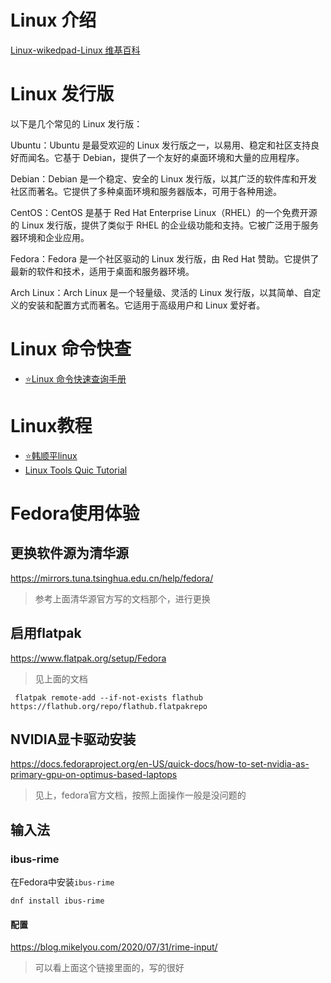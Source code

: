 # Linux 介绍

[Linux-wikedpad-Linux 维基百科](https://zh.wikipedia.org/wiki/Linux)

# Linux 发行版

以下是几个常见的 Linux 发行版：

Ubuntu：Ubuntu 是最受欢迎的 Linux 发行版之一，以易用、稳定和社区支持良好而闻名。它基于 Debian，提供了一个友好的桌面环境和大量的应用程序。

Debian：Debian 是一个稳定、安全的 Linux 发行版，以其广泛的软件库和开发社区而著名。它提供了多种桌面环境和服务器版本，可用于各种用途。

CentOS：CentOS 是基于 Red Hat Enterprise Linux（RHEL）的一个免费开源的 Linux 发行版，提供了类似于 RHEL 的企业级功能和支持。它被广泛用于服务器环境和企业应用。

Fedora：Fedora 是一个社区驱动的 Linux 发行版，由 Red Hat 赞助。它提供了最新的软件和技术，适用于桌面和服务器环境。

Arch Linux：Arch Linux 是一个轻量级、灵活的 Linux 发行版，以其简单、自定义的安装和配置方式而著名。它适用于高级用户和 Linux 爱好者。

# Linux 命令快查

- [⭐Linux 命令快速查询手册](https://wangchujiang.com/linux-command/)

# Linux教程
- [⭐韩顺平linux](https://www.bilibili.com/video/BV1Sv411r7vd/?spm_id_from=333.337.search-card.all.click)
- [Linux Tools Quic Tutorial](https://linuxtools-rst.readthedocs.io/zh_CN/latest/base/index.html)


# Fedora使用体验
## 更换软件源为清华源
https://mirrors.tuna.tsinghua.edu.cn/help/fedora/
> 参考上面清华源官方写的文档那个，进行更换

## 启用flatpak
https://www.flatpak.org/setup/Fedora
> 见上面的文档
```shell
 flatpak remote-add --if-not-exists flathub https://flathub.org/repo/flathub.flatpakrepo
```
## NVIDIA显卡驱动安装
https://docs.fedoraproject.org/en-US/quick-docs/how-to-set-nvidia-as-primary-gpu-on-optimus-based-laptops
>见上，fedora官方文档，按照上面操作一般是没问题的
## 输入法
### ibus-rime
在Fedora中安装`ibus-rime`
```shell
dnf install ibus-rime
```
#### 配置
https://blog.mikelyou.com/2020/07/31/rime-input/
> 可以看上面这个链接里面的，写的很好
